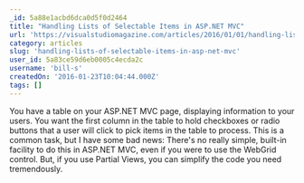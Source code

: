 ```yaml
---
_id: 5a88e1acbd6dca0d5f0d2464
title: "Handling Lists of Selectable Items in ASP.NET MVC"
url: 'https://visualstudiomagazine.com/articles/2016/01/01/handling-lists-of-selectable-items.aspx'
category: articles
slug: 'handling-lists-of-selectable-items-in-asp-net-mvc'
user_id: 5a83ce59d6eb0005c4ecda2c
username: 'bill-s'
createdOn: '2016-01-23T10:04:44.000Z'
tags: []
---
```


You have a table on your ASP.NET MVC page, displaying information to your users. You want the first column in the table to hold checkboxes or radio buttons that a user will click to pick items in the table to process. This is a common task, but I have some bad news: There's no really simple, built-in facility to do this in ASP.NET MVC, even if you were to use the WebGrid control. But, if you use Partial Views, you can simplify the code you need tremendously.
